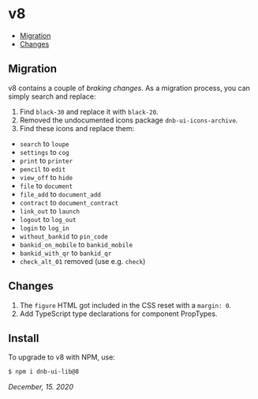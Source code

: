 # v8

- [Migration](#migration)
- [Changes](#changes)

## Migration

v8 contains a couple of _braking changes_. As a migration process, you can simply search and replace:

1. Find `black-30` and replace it with `black-20`.
1. Removed the undocumented icons package `dnb-ui-icons-archive`.
1. Find these icons and replace them:

- `search` to `loupe`
- `settings` to `cog`
- `print` to `printer`
- `pencil` to `edit`
- `view_off` to `hide`
- `file` to `document`
- `file_add` to `document_add`
- `contract` to `document_contract`
- `link_out` to `launch`
- `logout` to `log_out`
- `login` to `log_in`
- `without_bankid` to `pin_code`
- `bankid_on_mobile` to `bankid_mobile`
- `bankid_with_qr` to `bankid_qr`
- `check_alt_01` removed (use e.g. `check`)

## Changes

1. The `figure` HTML got included in the CSS reset with a `margin: 0`.
1. Add TypeScript type declarations for component PropTypes.

## Install

To upgrade to v8 with NPM, use:

```bash
$ npm i dnb-ui-lib@8
```

_December, 15. 2020_

